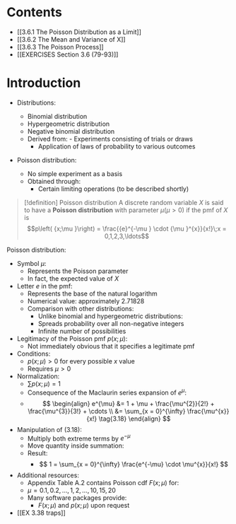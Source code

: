 # Contents
- [[3.6.1 The Poisson Distribution as a Limit]]
- [[3.6.2 The Mean and Variance of X]]
- [[3.6.3 The Poisson Process]]
- [[EXERCISES Section 3.6 (79-93)]]
# Introduction
- Distributions:
	- Binomial distribution
	- Hypergeometric distribution
	- Negative binomial distribution
	- Derived from:
		  - Experiments consisting of trials or draws
		- Application of laws of probability to various outcomes

- Poisson distribution:
	- No simple experiment as a basis
	- Obtained through:
		- Certain limiting operations (to be described shortly)

> [!definition] Poisson distribution
> A discrete random variable $X$ is said to have a **Poisson distribution** with parameter $\mu \left( {\mu > 0}\right)$ if the pmf of $X$ is
> $$p\left( {x;\mu }\right) = \frac{{e}^{-\mu } \cdot {\mu }^{x}}{x!}\;x = 0,1,2,3,\ldots$$

Poisson distribution:
- Symbol $\mu$:
	- Represents the Poisson parameter
	- In fact, the expected value of $X$
- Letter $e$ in the pmf:
    - Represents the base of the natural logarithm
    - Numerical value: approximately 2.71828
  - Comparison with other distributions:
	- Unlike binomial and hypergeometric distributions:
	- Spreads probability over all non-negative integers
	- Infinite number of possibilities
- Legitimacy of the Poisson pmf $p(x; \mu)$:
	- Not immediately obvious that it specifies a legitimate pmf
- Conditions:
    - $p(x; \mu) > 0$ for every possible $x$ value
	- Requires $\mu > 0$
- Normalization:
	- $\sum p(x; \mu) = 1$
	- Consequence of the Maclaurin series expansion of $e^{\mu}$:
	- $$
      \begin{align} e^{\mu} &= 1 + \mu + \frac{\mu^{2}}{2!} + \frac{\mu^{3}}{3!} + \cdots \\ &= \sum_{x = 0}^{\infty} \frac{\mu^{x}}{x!} \tag{3.18} \end{align}
      $$
- Manipulation of (3.18):
    - Multiply both extreme terms by $e^{-\mu}$
    - Move quantity inside summation:
	- Result:
		- $$
      1 = \sum_{x = 0}^{\infty} \frac{e^{-\mu} \cdot \mu^{x}}{x!}
      $$
- Additional resources:
	- Appendix Table A.2 contains Poisson cdf $F(x; \mu)$ for:
    - $\mu = 0.1, 0.2, \ldots, 1, 2, \ldots, 10, 15, 20$
	- Many software packages provide:
	    - $F(x; \mu)$ and $p(x; \mu)$ upon request
- [[EX 3.38 traps]]
